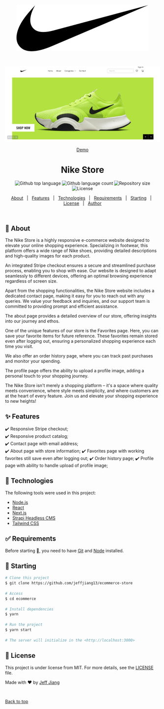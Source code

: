 <br />
<br />

<div align="center" id="top">
  <img src="client/public/logo.svg" alt="Ecommerce-store" />

  &#xa0;

  <img src="client/public/portfolio6.png" alt="Ecommerce-store" />

  <a href="https://jj-ecommerce-store.vercel.app/">Demo</a>
</div>

<h1 align="center">Nike Store</h1>

<p align="center">
  <img alt="Github top language" src="https://img.shields.io/github/languages/top/jeffjiang13/ecommerce-store?color=56BEB8">

  <img alt="Github language count" src="https://img.shields.io/github/languages/count/jeffjiang13/ecommerce-store?color=56BEB8">

  <img alt="Repository size" src="https://img.shields.io/github/repo-size/jeffjiang13/ecommerce-store?color=56BEB8">

  <img alt="License" src="https://img.shields.io/github/license/jeffjiang13/ecommerce-store?color=56BEB8">
</p>

<p align="center">
  <a href="#dart-about">About</a> &#xa0; | &#xa0;
  <a href="#sparkles-features">Features</a> &#xa0; | &#xa0;
  <a href="#rocket-technologies">Technologies</a> &#xa0; | &#xa0;
  <a href="#white_check_mark-requirements">Requirements</a> &#xa0; | &#xa0;
  <a href="#checkered_flag-starting">Starting</a> &#xa0; | &#xa0;
  <a href="#memo-license">License</a> &#xa0; | &#xa0;
  <a href="https://github.com/jeffjiang13" target="_blank">Author</a>
</p>

<br>

## :dart: About ##

The Nike Store is a highly responsive e-commerce website designed to elevate your online shopping experience. Specializing in footwear, this platform offers a wide range of Nike shoes, providing detailed descriptions and high-quality images for each product.

An integrated Stripe checkout ensures a secure and streamlined purchase process, enabling you to shop with ease. Our website is designed to adapt seamlessly to different devices, offering an optimal browsing experience regardless of screen size.

Apart from the shopping functionalities, the Nike Store website includes a dedicated contact page, making it easy for you to reach out with any queries. We value your feedback and inquiries, and our support team is committed to providing prompt and efficient assistance.

The about page provides a detailed overview of our store, offering insights into our journey and ethos.

One of the unique features of our store is the Favorites page. Here, you can save your favorite items for future reference. These favorites remain stored even after logging out, ensuring a personalized shopping experience each time you visit.

We also offer an order history page, where you can track past purchases and monitor your spending.

The profile page offers the ability to upload a profile image, adding a personal touch to your shopping journey.

The Nike Store isn't merely a shopping platform – it's a space where quality meets convenience, where style meets simplicity, and where customers are at the heart of every feature. Join us and elevate your shopping experience to new heights!

## :sparkles: Features ##
:heavy_check_mark: Responsive Stripe checkout;\
:heavy_check_mark: Responsive product catalog;\
:heavy_check_mark: Contact page with email address;\
:heavy_check_mark: About page with store information;
:heavy_check_mark: Favorites page with working favorites still save even after logging out;
:heavy_check_mark: Order history page;
:heavy_check_mark: Profile page with ability to handle upload of profile image;

## :rocket: Technologies ##

The following tools were used in this project:

- [Node.js](https://nodejs.org/en/)
- [React](https://reactjs.org/)
- [Next.js](https://nextjs.org/)
- [Strapi Headless CMS](https://strapi.io/)
- [Tailwind CSS](https://tailwindcss.com/)

## :white_check_mark: Requirements ##

Before starting :checkered_flag:, you need to have [Git](https://git-scm.com) and [Node](https://nodejs.org/en/) installed.

## :checkered_flag: Starting ##

```bash
# Clone this project
$ git clone https://github.com/jeffjiang13/ecommerce-store

# Access
$ cd ecommerce

# Install dependencies
$ yarn

# Run the project
$ yarn start

# The server will initialize in the <http://localhost:3000>

```

## :memo: License ##

This project is under license from MIT. For more details, see the [LICENSE](LICENSE.md) file.


Made with :heart: by <a href="https://github.com/jeffjiang13" target="_blank">Jeff Jiang</a>

&#xa0;

<a href="#top">Back to top</a>
<!--  -->
